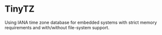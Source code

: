 # TinyTZ
Using IANA time zone database for embedded systems with strict memory requirements and with/without file-system support.
